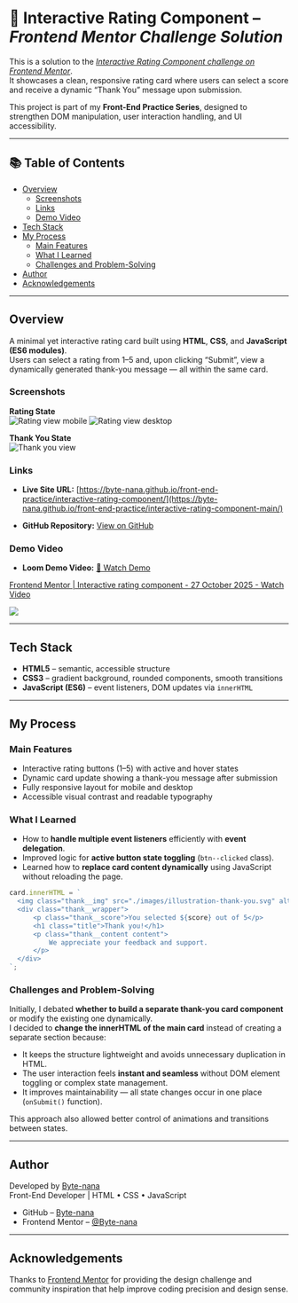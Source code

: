# 🌟 Interactive Rating Component – _Frontend Mentor Challenge Solution_

This is a solution to the [_Interactive Rating Component challenge on Frontend Mentor_](https://www.frontendmentor.io/challenges/interactive-rating-component-koxpeBUmI).  
It showcases a clean, responsive rating card where users can select a score and receive a dynamic “Thank You” message upon submission.

This project is part of my **Front-End Practice Series**, designed to strengthen DOM manipulation, user interaction handling, and UI accessibility.

---

## 📚 Table of Contents

- [Overview](#overview)
  - [Screenshots](#screenshots)
  - [Links](#links)
  - [Demo Video](#demo-video)
- [Tech Stack](#tech-stack)
- [My Process](#my-process)
  - [Main Features](#main-features)
  - [What I Learned](#what-i-learned)
  - [Challenges and Problem-Solving](#challenges-and-problem-solving)
- [Author](#author)
- [Acknowledgements](#acknowledgements)

---

## Overview

A minimal yet interactive rating card built using **HTML**, **CSS**, and **JavaScript (ES6 modules)**.  
Users can select a rating from 1–5 and, upon clicking “Submit”, view a dynamically generated thank-you message — all within the same card.

### Screenshots

**Rating State**  
![Rating view mobile](/screenshot-mobile.png)
![Rating view desktop](/screenshot-desktop.png)

**Thank You State**  
![Thank you view](/screenshot-thankyou-state.png)

### Links

- **Live Site URL:** [https://byte-nana.github.io/front-end-practice/interactive-rating-component/](https://byte-nana.github.io/front-end-practice/interactive-rating-component-main/)

- **GitHub Repository:** [View on GitHub](https://github.com/Byte-nana/front-end-practice/tree/main/interactive-rating-component-main)

### Demo Video

- **Loom Demo Video:** [🎥 Watch Demo](https://www.loom.com/share/b8bbfa7cc792463cb1277ffe59fffb5a)

<div>
    <a href="https://www.loom.com/share/b8bbfa7cc792463cb1277ffe59fffb5a">
      <p>Frontend Mentor | Interactive rating component - 27 October 2025 - Watch Video</p>
    </a>
    <a href="https://www.loom.com/share/b8bbfa7cc792463cb1277ffe59fffb5a">
      <img style="max-width:300px;" src="https://cdn.loom.com/sessions/thumbnails/b8bbfa7cc792463cb1277ffe59fffb5a-b0ac03a85f96a180-full-play.gif">
    </a>
  </div>

---

## Tech Stack

- **HTML5** – semantic, accessible structure
- **CSS3** – gradient background, rounded components, smooth transitions
- **JavaScript (ES6)** – event listeners, DOM updates via `innerHTML`

---

## My Process

### Main Features

- Interactive rating buttons (1–5) with active and hover states
- Dynamic card update showing a thank-you message after submission
- Fully responsive layout for mobile and desktop
- Accessible visual contrast and readable typography

### What I Learned

- How to **handle multiple event listeners** efficiently with **event delegation**.
- Improved logic for **active button state toggling** (`btn--clicked` class).
- Learned how to **replace card content dynamically** using JavaScript without reloading the page.

```js
card.innerHTML = `
  <img class="thank__img" src="./images/illustration-thank-you.svg" alt="Thank you image" />
  <div class="thank__wrapper">
      <p class="thank__score">You selected ${score} out of 5</p>
      <h1 class="title">Thank you!</h1>
      <p class="thank__content content">
          We appreciate your feedback and support.
      </p>
  </div>
`;
```

### Challenges and Problem-Solving

Initially, I debated **whether to build a separate thank-you card component** or modify the existing one dynamically.  
I decided to **change the innerHTML of the main card** instead of creating a separate section because:

- It keeps the structure lightweight and avoids unnecessary duplication in HTML.
- The user interaction feels **instant and seamless** without DOM element toggling or complex state management.
- It improves maintainability — all state changes occur in one place (`onSubmit()` function).

This approach also allowed better control of animations and transitions between states.

---

## Author

Developed by [Byte-nana](https://github.com/Byte-nana)  
Front-End Developer | HTML • CSS • JavaScript

- GitHub – [Byte-nana](https://github.com/Byte-nana)
- Frontend Mentor – [@Byte-nana](https://www.frontendmentor.io/profile/Byte-nana)

---

## Acknowledgements

Thanks to [Frontend Mentor](https://www.frontendmentor.io) for providing the design challenge and community inspiration that help improve coding precision and design sense.
